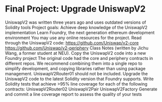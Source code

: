 # Final Project: Upgrade UniswapV2

UniswapV2 was written three years ago and uses outdated versions of Solidity tools
Project goals:
Achieve deep knowledge of the UniswapV2 implementation
Learn Foundry, the next generation ethereum development environment
You may use any online resources for the project.
Read through the UniswapV2 code:
https://github.com/Uniswap/v2-core
https://github.com/Uniswap/v2-periphery
Class Notes (written by Jichu Wang, a former student at NEU).
Copy the UniswapV2 code into a new Foundry project
The original code had the core and periphery contracts in different repos. We recommend combining them into a single repo to simplify development, and copying libraries rather than using package management.
UniswapV2Router01 should not be included.
Upgrade the UniswapV2 code to the latest Solidity version that Foundry supports.
Write Solidity tests that achieve >95% line coverage for each of the following contracts:
UniswapV2Router02
UniswapV2Pair
UniswapV2Factory
Generate and commit a line coverage report to assess the quality of your tests
